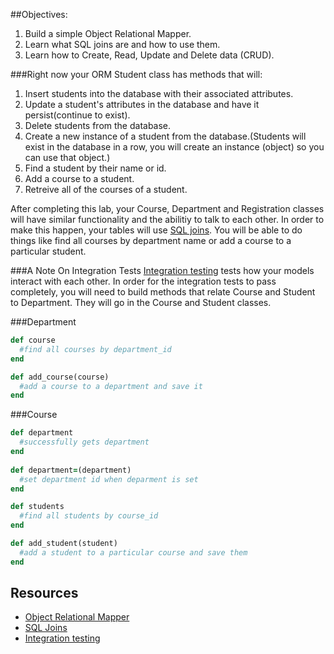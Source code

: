 ##Objectives: 
1. Build a simple Object Relational Mapper.
2. Learn what SQL joins are and how to use them.
3. Learn how to Create, Read, Update and Delete data (CRUD).

###Right now your ORM Student class has methods that will:

1. Insert students into the database with their associated attributes.
2. Update a student's attributes in the database and have it persist(continue to exist).
3. Delete students from the database.
4. Create a new instance of a student from the database.(Students will exist in the database in a row, you will create an instance (object) so you can use that object.)
5. Find a student by their name or id.
6. Add a course to a student.
7. Retreive all of the courses of a student.

After completing this lab, your Course, Department and Registration classes will have similar functionality and the abilitiy to talk to each other. In order to make this happen, your tables will use <a href="http://www.sql-join.com/">SQL joins</a>. You will be able to do things like find all courses by department name or add a course to a particular student.

###A Note On Integration Tests
<a href="Integration testing - Wikipedia, the free encyclopedia">Integration testing</a> tests how your models interact with each other.
In order for the integration tests to pass completely, you will need to build methods that relate Course and Student to Department. They will go in the Course and Student classes.

###Department 
```ruby 
def course
  #find all courses by department_id
end

def add_course(course)
  #add a course to a department and save it
end
```

###Course 

```ruby
def department
  #successfully gets department
end
 
def department=(department)
  #set department id when deparment is set
end
```

```ruby 
def students
  #find all students by course_id
end

def add_student(student)
  #add a student to a particular course and save them
end
```

## Resources
* [Object Relational Mapper](http://en.wikipedia.org/wiki/Object-relational_mapping)
* [SQL Joins](http://www.sql-join.com/)
* [Integration testing](https://en.wikipedia.org/wiki/Integration_testing)

